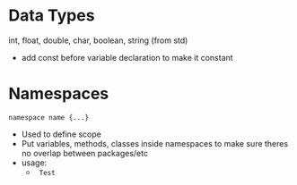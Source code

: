 # Data Types
int, float, double, char, boolean, string (from std)
- add const before variable declaration to make it constant

# Namespaces
``` namespace name {...} ```
- Used to define scope
- Put variables, methods, classes inside namespaces to make sure theres no overlap between packages/etc
- usage: 
  - ``` Test```
